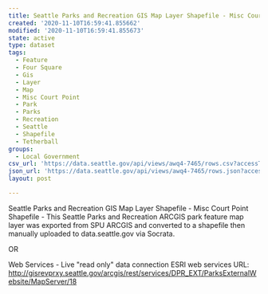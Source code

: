 ```yaml
---
title: Seattle Parks and Recreation GIS Map Layer Shapefile - Misc Court Point
created: '2020-11-10T16:59:41.855662'
modified: '2020-11-10T16:59:41.855673'
state: active
type: dataset
tags:
  - Feature
  - Four Square
  - Gis
  - Layer
  - Map
  - Misc Court Point
  - Park
  - Parks
  - Recreation
  - Seattle
  - Shapefile
  - Tetherball
groups:
  - Local Government
csv_url: 'https://data.seattle.gov/api/views/awq4-7465/rows.csv?accessType=DOWNLOAD'
json_url: 'https://data.seattle.gov/api/views/awq4-7465/rows.json?accessType=DOWNLOAD'
layout: post

---
```

Seattle Parks and Recreation GIS Map Layer Shapefile - Misc Court Point
Shapefile - This Seattle Parks and Recreation ARCGIS park feature map layer was exported from SPU ARCGIS and converted to a shapefile then manually uploaded to data.seattle.gov via Socrata.

OR

Web Services - Live "read only" data connection ESRI web services URL: http://gisrevprxy.seattle.gov/arcgis/rest/services/DPR_EXT/ParksExternalWebsite/MapServer/18
